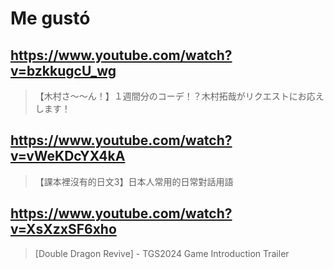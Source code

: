 # Me gustó

## https://www.youtube.com/watch?v=bzkkugcU_wg 

> 【木村さ〜〜ん！】１週間分のコーデ！？木村拓哉がリクエストにお応えします！ 

## https://www.youtube.com/watch?v=vWeKDcYX4kA 

> 【課本裡沒有的日文3】日本人常用的日常對話用語 

## https://www.youtube.com/watch?v=XsXzxSF6xho

> [Double Dragon Revive] - TGS2024 Game Introduction Trailer 
